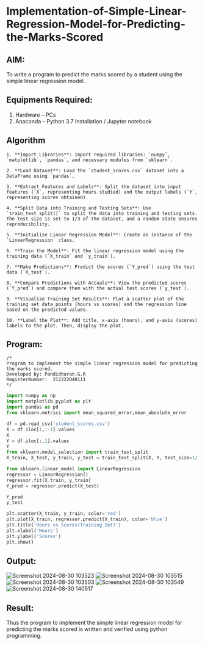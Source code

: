 # Implementation-of-Simple-Linear-Regression-Model-for-Predicting-the-Marks-Scored

## AIM:
To write a program to predict the marks scored by a student using the simple linear regression model.

## Equipments Required:
1. Hardware – PCs
2. Anaconda – Python 3.7 Installation / Jupyter notebook

## Algorithm
```
1. **Import Libraries**: Import required libraries: `numpy`, `matplotlib`, `pandas`, and necessary modules from `sklearn`.

2. **Load Dataset**: Load the `student_scores.csv` dataset into a DataFrame using `pandas`.

3. **Extract Features and Labels**: Split the dataset into input features (`X`, representing hours studied) and the output labels (`Y`, representing scores obtained).

4. **Split Data into Training and Testing Sets**: Use `train_test_split()` to split the data into training and testing sets. The test size is set to 1/3 of the dataset, and a random state ensures reproducibility.

5. **Initialize Linear Regression Model**: Create an instance of the `LinearRegression` class.

6. **Train the Model**: Fit the linear regression model using the training data (`X_train` and `y_train`).

7. **Make Predictions**: Predict the scores (`Y_pred`) using the test data (`X_test`).

8. **Compare Predictions with Actuals**: View the predicted scores (`Y_pred`) and compare them with the actual test scores (`y_test`).

9. **Visualize Training Set Results**: Plot a scatter plot of the training set data points (hours vs scores) and the regression line based on the predicted values.

10. **Label the Plot**: Add title, x-axis (hours), and y-axis (scores) labels to the plot. Then, display the plot.
```
## Program:
```
/*
Program to implement the simple linear regression model for predicting the marks scored.
Developed by: Pandidharan.G.R   
RegisterNumber:  212222040111
*/
```
```PYTHON
import numpy as np
import matplotlib.pyplot as plt
import pandas as pd
from sklearn.metrics import mean_squared_error,mean_absolute_error

df = pd.read_csv('student_scores.csv')
X = df.iloc[:,:-1].values
X
Y = df.iloc[:,1].values
Y
from sklearn.model_selection import train_test_split
X_train, X_test, y_train, y_test = train_test_split(X, Y, test_size=1/3, random_state=0)

from sklearn.linear_model import LinearRegression
regressor = LinearRegression()
regressor.fit(X_train, y_train)
Y_pred = regressor.predict(X_test)

Y_pred
y_test

plt.scatter(X_train, y_train, color='red')
plt.plot(X_train, regressor.predict(X_train), color='blue')
plt.title('Hours vs Scores(Training Set)')
plt.xlabel('Hours')
plt.ylabel('Scores')
plt.show()
```

## Output:

![Screenshot 2024-08-30 103523](https://github.com/user-attachments/assets/05e2d879-3f57-4509-9e3e-0ca4231a65db)
![Screenshot 2024-08-30 103515](https://github.com/user-attachments/assets/d32436bd-1460-4260-8bd6-f4f38705defa)
![Screenshot 2024-08-30 103503](https://github.com/user-attachments/assets/6be4ee7c-caf5-48ac-bab0-46bc42bb4f3c)
![Screenshot 2024-08-30 103549](https://github.com/user-attachments/assets/65dd45b6-d662-44ab-9cc5-0263e0309f21)
![Screenshot 2024-08-30 140517](https://github.com/user-attachments/assets/3fb956f4-7ffc-4dae-8663-ab4d3d8204d5)



## Result:
Thus the program to implement the simple linear regression model for predicting the marks scored is written and verified using python programming.
